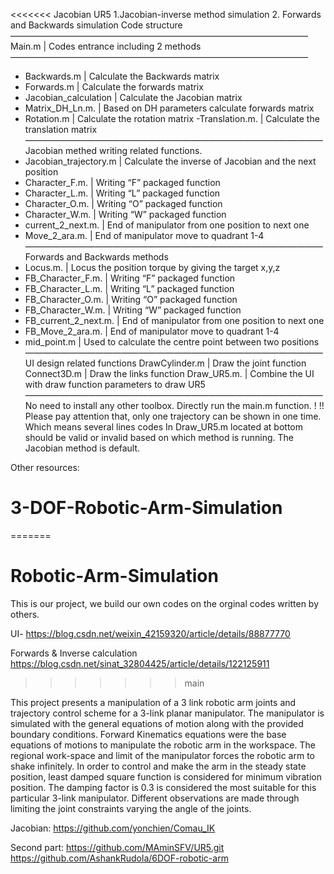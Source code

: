 <<<<<<< Jacobian
UR5 
1.Jacobian-inverse method simulation
2. Forwards and Backwards simulation
Code structure
——————————————————————————————————
Main.m 			   | Codes entrance including 2 methods
——————————————————————————————————
- Backwards.m             | Calculate the Backwards matrix
- Forwards.m                | Calculate the forwards matrix
- Jacobian_calculation  | Calculate the Jacobian matrix
- Matrix_DH_Ln.m.        | Based on DH parameters calculate forwards matrix
- Rotation.m                  | Calculate the rotation matrix
-Translation.m.              | Calculate the translation matrix
——————————————————————————————————
Jacobian methed writing related functions.
- Jacobian_trajectory.m  | Calculate the inverse of Jacobian and the next position
- Character_F.m.            | Writing “F” packaged function
- Character_L.m.            | Writing “L” packaged function
- Character_O.m.           | Writing “O” packaged function
- Character_W.m.           | Writing “W” packaged function
- current_2_next.m.        | End of manipulator  from one position to next one
- Move_2_ara.m.            | End of manipulator move to quadrant 1-4
——————————————————————————————————
Forwards and Backwards methods
- Locus.m.                        | Locus the position torque by giving the target x,y,z
- FB_Character_F.m.       | Writing “F” packaged function
- FB_Character_L.m.       | Writing “L” packaged function
- FB_Character_O.m.      | Writing “O” packaged function
- FB_Character_W.m.      | Writing “W” packaged function
- FB_current_2_next.m.   | End of manipulator  from one position to next one
- FB_Move_2_ara.m.       | End of manipulator move to quadrant 1-4
- mid_point.m                   | Used to calculate the centre point between two positions
——————————————————————————————————
UI design related functions
DrawCylinder.m               | Draw the joint function
Connect3D.m                  | Draw the links function
Draw_UR5.m.                 | Combine the UI with draw function parameters to draw UR5
——————————————————————————————————
No need to install any other toolbox. Directly run the main.m function.
! !! Please pay attention that, only one trajectory can be shown in one time. Which means several lines codes In Draw_UR5.m located at bottom should be valid or invalid based on which method is running. The Jacobian method is default.


Other resources:
# 3-DOF-Robotic-Arm-Simulation
=======
# Robotic-Arm-Simulation

This is our project, we build our own codes on the orginal codes written by others.

UI- https://blog.csdn.net/weixin_42159320/article/details/88877770

Forwards & Inverse calculation https://blog.csdn.net/sinat_32804425/article/details/122125911

>>>>>>> main

This project presents a manipulation of a 3 link robotic arm joints and trajectory control scheme for a 3-link planar manipulator. The manipulator is simulated with the general equations of motion along with the provided boundary conditions. Forward Kinematics equations were the base equations of motions to manipulate the robotic arm in the workspace. The regional work-space and limit of the manipulator forces the robotic arm to shake infinitely. In order to control and make the arm in the steady state position, least damped square function is considered for minimum vibration position. The damping factor is 0.3 is considered the most suitable for this particular 3-link manipulator. Different observations are made through limiting the joint constraints varying the angle of the joints.


Jacobian:
https://github.com/yonchien/Comau_IK



Second part:
https://github.com/MAminSFV/UR5.git
https://github.com/AshankRudola/6DOF-robotic-arm

